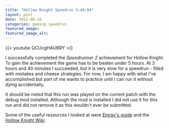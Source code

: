 ```yaml
---
title: "Hollow Knight Speedrun 3:40:04"
layout: post
date: 2022-08-16
categories: gaming speedrun
featured_image:  
featured_image_alt:
---
```

{{< youtube QCUcgHAUBRY >}}
</br>

I successfully completed the *Speedrunner 2* achievement for Hollow Knight. To gain the achievement the game has to be beaten under 5 hours. At 3 hours and 40 minutes I succeeded, but it is very slow for a speedrun - filled with mistakes and cheese strategies. For now, I am happy with what I've accomplished but part of me wants to practice until I can run it without dying accidentally.

It should be noted that this run was played on the current patch with the debug mod installed. Although the mod is installed I did not use it for this run and did not remove it as this wouldn't ever be submitted.

Some of the useful resources I looked at were [Emray's guide][1] and the [Hollow Knight Wiki][2].

[1]: https://www.youtube.com/watch?v=AE2X9-gv24w
[2]: https://hollowknight.fandom.com/wiki/Hollow_Knight_Wiki
